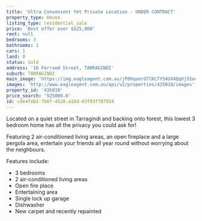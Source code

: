 ```yaml
---
title: 'Ultra Convenient Yet Private Location - UNDER CONTRACT'
property_type: House
listing_type: residential_sale
price: 'Best offer over $525,000'
rent: null
bedrooms: 3
bathrooms: 1
cars: 1
land: 0
status: Sold
address: '16 Ferrand Street, TARRAGINDI'
suburb: TARRAGINDI
main_image: 'https://img.eagleagent.com.au/jP80querO7lKCfY54UX4QqXj5Io=/1280x854/smart/https://s3-us-west-2.amazonaws.com/eagleagent-orig/images/6819752/106409987-image-M.jpg'
images: 'http://www.eagleagent.com.au/api/v2/properties/435010/images'
property_id: '435010'
price_search: '525000.0'
id: cde4feb2-7b6f-4528-a1bd-03f93ff07934
---
```

Located on a quiet street in Tarragindi and backing onto forest, this lowest 3 bedroom home has all the privacy you could ask for!

Featuring 2 air-conditioned living areas, an open fireplace and a large pergola area, entertain your friends all year round without worrying about the neighbours.

Features include:
* 3 bedrooms
* 2 air-conditioned living areas
* Open fire place
* Entertaining area
* Single lock up garage
* Dishwasher
* New carpet and recently repainted